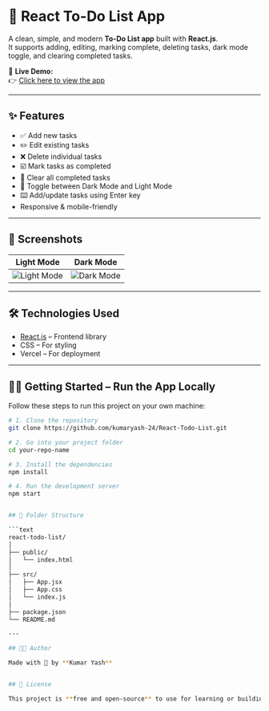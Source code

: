 # 📝 React To-Do List App

A clean, simple, and modern **To-Do List app** built with **React.js**.  
It supports adding, editing, marking complete, deleting tasks, dark mode toggle, and clearing completed tasks.

🚀 **Live Demo:**  
👉 [Click here to view the app](https://react-todo-list-yash24.vercel.app/)

---

## ✨ Features

- ✅ Add new tasks
- ✏️ Edit existing tasks
- ❌ Delete individual tasks
- ☑️ Mark tasks as completed
- 🧹 Clear all completed tasks
- 🌙 Toggle between Dark Mode and Light Mode
- ⌨️ Add/update tasks using Enter key
- Responsive & mobile-friendly

---

## 📸 Screenshots

| Light Mode                             | Dark Mode                              |
|----------------------------------------|-----------------------------------------|
| ![Light Mode](https://github.com/user-attachments/assets/f36e75a9-c343-47d1-aac8-4a9bfda79580) | ![Dark Mode](https://github.com/user-attachments/assets/d2520a9c-e311-4e8d-a4cb-b28d3d62928d) |

---

## 🛠️ Technologies Used

- [React.js](https://reactjs.org/) – Frontend library
- CSS – For styling
- Vercel – For deployment

---

## 🧑‍💻 Getting Started – Run the App Locally

Follow these steps to run this project on your own machine:

```bash
# 1. Clone the repository
git clone https://github.com/kumaryash-24/React-Todo-List.git

# 2. Go into your project folder
cd your-repo-name

# 3. Install the dependencies
npm install

# 4. Run the development server
npm start


## 📁 Folder Structure

```text
react-todo-list/
│
├── public/
│   └── index.html
│
├── src/
│   ├── App.jsx         
│   ├── App.css         
│   └── index.js       
│
├── package.json        
└── README.md          

---

## 👨‍🎨 Author

Made with 💜 by **Kumar Yash**


## 📄 License

This project is **free and open-source** to use for learning or building upon.

